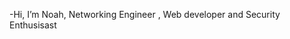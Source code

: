 -Hi, I’m Noah, Networking Engineer , Web developer and Security Enthusisast 

<!---
A9B9/A9B9 is a ✨ special ✨ repository because its `README.md` (this file) appears on your GitHub profile.
You can click the Preview link to take a look at your changes.
--->
